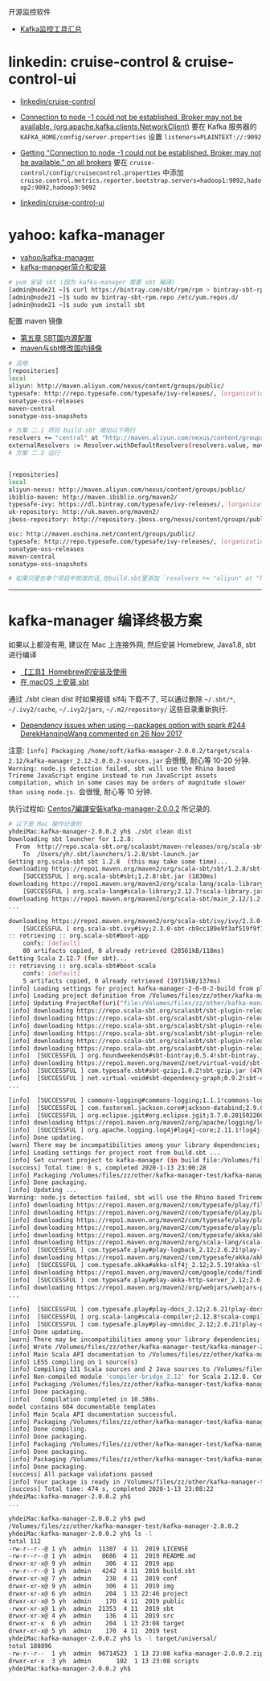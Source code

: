 
开源监控软件

- [Kafka监控工具汇总](https://juejin.im/post/5d5f62085188255d803faebb)

# linkedin: cruise-control & cruise-control-ui

- [linkedin/cruise-control](https://github.com/linkedin/cruise-control)

- [Connection to node -1 could not be established. Broker may not be available. (org.apache.kafka.clients.NetworkClient)](https://stackoverflow.com/questions/56161345/connection-to-node-1-could-not-be-established-broker-may-not-be-available-or)
要在 Kafka 服务器的 `KAFKA_HOME/config/server.properties` 设置 `listeners=PLAINTEXT://:9092`

- [Getting "Connection to node -1 could not be established. Broker may not be available." on all brokers](https://github.com/linkedin/cruise-control/issues/143)
要在 `cruise-control/config/cruisecontrol.properties` 中添加 `cruise.control.metrics.reporter.bootstrap.servers=hadoop1:9092,hadoop2:9092,hadoop3:9092`

- [linkedin/cruise-control-ui](https://github.com/linkedin/cruise-control-ui)

# yahoo: kafka-manager

- [yahoo/kafka-manager](https://github.com/yahoo/kafka-manager)
- [kafka-manager简介和安装](https://www.cnblogs.com/frankdeng/p/9584870.html)

```bash
# yum 安装 sbt (因为 kafka-manager 需要 sbt 编译)
[admin@node21 ~]$ curl https://bintray.com/sbt/rpm/rpm > bintray-sbt-rpm.repo
[admin@node21 ~]$ sudo mv bintray-sbt-rpm.repo /etc/yum.repos.d/
[admin@node21 ~]$ sudo yum install sbt
```

配置 maven 镜像
- [第五章 SBT国内源配置](https://www.jianshu.com/p/a867b2a7c3c8)
- [maven与sbt修改国内镜像](https://www.cnblogs.com/feiyumo/p/9237517.html)

```bash
# 没用
[repositories] 
local 
aliyun: http://maven.aliyun.com/nexus/content/groups/public/
typesafe: http://repo.typesafe.com/typesafe/ivy-releases/, [organization]/[module]/(scala_[scalaVersion]/)(sbt_[sbtVersion]/)[revision]/[type]s/[artifact](-[classifier]).[ext], bootOnly 
sonatype-oss-releases 
maven-central 
sonatype-oss-snapshots

# 方案 二.1 项目 build.sbt 增加以下两行
resolvers += "central" at "http://maven.aliyun.com/nexus/content/groups/public/"
externalResolvers := Resolver.withDefaultResolvers(resolvers.value, mavenCentral = false)
# 方案 二.2 运行


[repositories]
local
aliyun-nexus: http://maven.aliyun.com/nexus/content/groups/public/  
ibiblio-maven: http://maven.ibiblio.org/maven2/
typesafe-ivy: https://dl.bintray.com/typesafe/ivy-releases/, [organization]/[module]/(scala_[scalaVersion]/)(sbt_[sbtVersion]/)[revision]/[type]s/[artifact](-[classifier]).[ext]
uk-repository: http://uk.maven.org/maven2/
jboss-repository: http://repository.jboss.org/nexus/content/groups/public/

osc: http://maven.oschina.net/content/groups/public/
typesafe: http://repo.typesafe.com/typesafe/ivy-releases/, [organization]/[module]/(scala_[scalaVersion]/)(sbt_[sbtVersion]/)[revision]/[type]s/[artifact](-[classifier]).[ext], bootOnly
sonatype-oss-releases
maven-central
sonatype-oss-snapshots

# 如果只是在单个项目中修改的话,在build.sbt里添加 `resolvers += "aliyun" at "http://maven.aliyun.com/nexus/content/groups/public/"`
```




---


# kafka-manager 编译终极方案


如果以上都没有用, 建议在 Mac 上连接外网, 然后安装 Homebrew, Java1.8, sbt 进行编译
- [【工具】Homebrew的安装及使用](https://www.jianshu.com/p/4e80b42823d5)
- [在 macOS 上安装 sbt](https://www.scala-sbt.org/1.x/docs/zh-cn/Installing-sbt-on-Mac.html)

通过 ./sbt clean dist 时如果报错 slf4j 下载不了, 可以通过删除 `~/.sbt/*`, `~/.ivy2/cache`, `~/.ivy2/jars`, `~/.m2/repository/` 这些目录重新执行.
- [Dependency issues when using --packages option with spark #244 DerekHanqingWang commented on 26 Nov 2017](https://github.com/databricks/spark-redshift/issues/244)

注意: `[info] Packaging /home/soft/kafka-manager-2.0.0.2/target/scala-2.12/kafka-manager_2.12-2.0.0.2-sources.jar` 会很慢, 耐心等 10-20 分钟.
`Warning: node.js detection failed, sbt will use the Rhino based Trireme JavaScript engine instead to run JavaScript assets compilation, which in some cases may be orders of magnitude slower than using node.js.` 会很慢, 耐心等 10 分钟.

执行过程如: [Centos7編譯安裝kafka-manager-2.0.0.2](https://www.twblogs.net/a/5e0447bfbd9eee310da0ea53) 所记录的.

```bash
# 以下是 Mac 操作记录的
yhdeiMac:kafka-manager-2.0.0.2 yh$ ./sbt clean dist
Downloading sbt launcher for 1.2.8:
  From  http://repo.scala-sbt.org/scalasbt/maven-releases/org/scala-sbt/sbt-launch/1.2.8/sbt-launch.jar
    To  /Users/yh/.sbt/launchers/1.2.8/sbt-launch.jar
Getting org.scala-sbt sbt 1.2.8  (this may take some time)...
downloading https://repo1.maven.org/maven2/org/scala-sbt/sbt/1.2.8/sbt-1.2.8.jar ...
	[SUCCESSFUL ] org.scala-sbt#sbt;1.2.8!sbt.jar (1830ms)
downloading https://repo1.maven.org/maven2/org/scala-lang/scala-library/2.12.7/scala-library-2.12.7.jar ...
	[SUCCESSFUL ] org.scala-lang#scala-library;2.12.7!scala-library.jar (24620ms)
downloading https://repo1.maven.org/maven2/org/scala-sbt/main_2.12/1.2.8/main_2.12-1.2.8.jar ...
...

downloading https://repo1.maven.org/maven2/org/scala-sbt/ivy/ivy/2.3.0-sbt-cb9cc189e9f3af519f9f102e6c5d446488ff6832/ivy-2.3.0-sbt-cb9cc189e9f3af519f9f102e6c5d446488ff6832.jar ...
	[SUCCESSFUL ] org.scala-sbt.ivy#ivy;2.3.0-sbt-cb9cc189e9f3af519f9f102e6c5d446488ff6832!ivy.jar (4830ms)
:: retrieving :: org.scala-sbt#boot-app
	confs: [default]
	80 artifacts copied, 0 already retrieved (28561kB/118ms)
Getting Scala 2.12.7 (for sbt)...
:: retrieving :: org.scala-sbt#boot-scala
	confs: [default]
	5 artifacts copied, 0 already retrieved (19715kB/137ms)
[info] Loading settings for project kafka-manager-2-0-0-2-build from plugins.sbt ...
[info] Loading project definition from /Volumes/files/zz/other/kafka-manager-test/kafka-manager-2.0.0.2/project
[info] Updating ProjectRef(uri("file:/Volumes/files/zz/other/kafka-manager-test/kafka-manager-2.0.0.2/project/"), "kafka-manager-2-0-0-2-build")...
[info] downloading https://repo.scala-sbt.org/scalasbt/sbt-plugin-releases/org.foundweekends/sbt-bintray/scala_2.12/sbt_1.0/0.5.4/jars/sbt-bintray.jar ...
[info] downloading https://repo.scala-sbt.org/scalasbt/sbt-plugin-releases/com.typesafe.play/sbt-plugin/scala_2.12/sbt_1.0/2.6.21/jars/sbt-plugin.jar ...
[info] downloading https://repo.scala-sbt.org/scalasbt/sbt-plugin-releases/com.typesafe.sbt/sbt-gzip/scala_2.12/sbt_1.0/1.0.2/jars/sbt-gzip.jar ...
[info] downloading https://repo.scala-sbt.org/scalasbt/sbt-plugin-releases/com.typesafe.sbt/sbt-jshint/scala_2.12/sbt_1.0/1.0.6/jars/sbt-jshint.jar ...
[info] downloading https://repo.scala-sbt.org/scalasbt/sbt-plugin-releases/com.typesafe.sbt/sbt-digest/scala_2.12/sbt_1.0/1.1.4/jars/sbt-digest.jar ...
[info] downloading https://repo.scala-sbt.org/scalasbt/sbt-plugin-releases/com.typesafe.sbt/sbt-less/scala_2.12/sbt_1.0/1.1.2/jars/sbt-less.jar ...
[info] 	[SUCCESSFUL ] org.foundweekends#sbt-bintray;0.5.4!sbt-bintray.jar (3626ms)
[info] downloading https://repo1.maven.org/maven2/net/virtual-void/sbt-dependency-graph_2.12_1.0/0.9.2/sbt-dependency-graph-0.9.2.jar ...
[info] 	[SUCCESSFUL ] com.typesafe.sbt#sbt-gzip;1.0.2!sbt-gzip.jar (4701ms)
[info] 	[SUCCESSFUL ] net.virtual-void#sbt-dependency-graph;0.9.2!sbt-dependency-graph.jar (1484ms)
...

[info] 	[SUCCESSFUL ] commons-logging#commons-logging;1.1.1!commons-logging.jar (1459ms)
[info] 	[SUCCESSFUL ] com.fasterxml.jackson.core#jackson-databind;2.9.0!jackson-databind.jar(bundle) (6286ms)
[info] 	[SUCCESSFUL ] org.eclipse.jgit#org.eclipse.jgit;3.7.0.201502260915-r!org.eclipse.jgit.jar (7762ms)
[info] downloading https://repo1.maven.org/maven2/org/apache/logging/log4j/log4j-core/2.11.1/log4j-core-2.11.1-tests.jar ...
[info] 	[SUCCESSFUL ] org.apache.logging.log4j#log4j-core;2.11.1!log4j-core.jar(test-jar) (7294ms)
[info] Done updating.
[warn] There may be incompatibilities among your library dependencies; run 'evicted' to see detailed eviction warnings.
[info] Loading settings for project root from build.sbt ...
[info] Set current project to kafka-manager (in build file:/Volumes/files/zz/other/kafka-manager-test/kafka-manager-2.0.0.2/)
[success] Total time: 0 s, completed 2020-1-13 23:00:28
[info] Packaging /Volumes/files/zz/other/kafka-manager-test/kafka-manager-2.0.0.2/target/scala-2.12/kafka-manager_2.12-2.0.0.2-sources.jar ...
[info] Done packaging.
[info] Updating ...
Warning: node.js detection failed, sbt will use the Rhino based Trireme JavaScript engine instead to run JavaScript assets compilation, which in some cases may be orders of magnitude slower than using node.js.
[info] downloading https://repo1.maven.org/maven2/com/typesafe/play/filters-helpers_2.12/2.6.21/filters-helpers_2.12-2.6.21.jar ...
[info] downloading https://repo1.maven.org/maven2/com/typesafe/play/play-logback_2.12/2.6.21/play-logback_2.12-2.6.21.jar ...
[info] downloading https://repo1.maven.org/maven2/com/typesafe/play/play-akka-http-server_2.12/2.6.21/play-akka-http-server_2.12-2.6.21.jar ...
[info] downloading https://repo1.maven.org/maven2/com/typesafe/play/play-server_2.12/2.6.21/play-server_2.12-2.6.21.jar ...
[info] downloading https://repo1.maven.org/maven2/com/typesafe/akka/akka-actor_2.12/2.5.19/akka-actor_2.12-2.5.19.jar ...
[info] downloading https://repo1.maven.org/maven2/org/scala-lang/scala-library/2.12.8/scala-library-2.12.8.jar ...
[info] 	[SUCCESSFUL ] com.typesafe.play#play-logback_2.12;2.6.21!play-logback_2.12.jar (656ms)
[info] downloading https://repo1.maven.org/maven2/com/typesafe/akka/akka-slf4j_2.12/2.5.19/akka-slf4j_2.12-2.5.19.jar ...
[info] 	[SUCCESSFUL ] com.typesafe.akka#akka-slf4j_2.12;2.5.19!akka-slf4j_2.12.jar (814ms)
[info] downloading https://repo1.maven.org/maven2/com/google/code/findbugs/jsr305/3.0.2/jsr305-3.0.2.jar ...
[info] 	[SUCCESSFUL ] com.typesafe.play#play-akka-http-server_2.12;2.6.21!play-akka-http-server_2.12.jar (1518ms)
[info] downloading https://repo1.maven.org/maven2/org/webjars/webjars-play_2.12/2.6.3/webjars-play_2.12-2.6.3.jar ...
...

[info] 	[SUCCESSFUL ] com.typesafe.play#play-docs_2.12;2.6.21!play-docs_2.12.jar (38859ms)
[info] 	[SUCCESSFUL ] org.scala-lang#scala-compiler;2.12.8!scala-compiler.jar (46979ms)
[info] 	[SUCCESSFUL ] com.typesafe.play#play-omnidoc_2.12;2.6.21!play-omnidoc_2.12.jar (56852ms)
[info] Done updating.
[warn] There may be incompatibilities among your library dependencies; run 'evicted' to see detailed eviction warnings.
[info] Wrote /Volumes/files/zz/other/kafka-manager-test/kafka-manager-2.0.0.2/target/scala-2.12/kafka-manager_2.12-2.0.0.2.pom
[info] Main Scala API documentation to /Volumes/files/zz/other/kafka-manager-test/kafka-manager-2.0.0.2/target/scala-2.12/api...
[info] LESS compiling on 1 source(s)
[info] Compiling 131 Scala sources and 2 Java sources to /Volumes/files/zz/other/kafka-manager-test/kafka-manager-2.0.0.2/target/scala-2.12/classes ...
[info] Non-compiled module 'compiler-bridge_2.12' for Scala 2.12.8. Compiling...
[info] Packaging /Volumes/files/zz/other/kafka-manager-test/kafka-manager-2.0.0.2/target/scala-2.12/kafka-manager_2.12-2.0.0.2-web-assets.jar ...
[info] Done packaging.
[info]   Compilation completed in 10.386s.
model contains 604 documentable templates
[info] Main Scala API documentation successful.
[info] Packaging /Volumes/files/zz/other/kafka-manager-test/kafka-manager-2.0.0.2/target/scala-2.12/kafka-manager_2.12-2.0.0.2-javadoc.jar ...
[info] Done compiling.
[info] Done packaging.
[info] Packaging /Volumes/files/zz/other/kafka-manager-test/kafka-manager-2.0.0.2/target/scala-2.12/kafka-manager_2.12-2.0.0.2.jar ...
[info] Done packaging.
[info] Packaging /Volumes/files/zz/other/kafka-manager-test/kafka-manager-2.0.0.2/target/scala-2.12/kafka-manager_2.12-2.0.0.2-sans-externalized.jar ...
[info] Done packaging.
[success] All package validations passed
[info] Your package is ready in /Volumes/files/zz/other/kafka-manager-test/kafka-manager-2.0.0.2/target/universal/kafka-manager-2.0.0.2.zip
[success] Total time: 474 s, completed 2020-1-13 23:08:22
yhdeiMac:kafka-manager-2.0.0.2 yh$ 
...

yhdeiMac:kafka-manager-2.0.0.2 yh$ pwd
/Volumes/files/zz/other/kafka-manager-test/kafka-manager-2.0.0.2
yhdeiMac:kafka-manager-2.0.0.2 yh$ ls -l
total 112
-rw-r--r--@ 1 yh  admin  11307  4 11  2019 LICENSE
-rw-r--r--@ 1 yh  admin   8686  4 11  2019 README.md
drwxr-xr-x@ 9 yh  admin    306  4 11  2019 app
-rw-r--r--@ 1 yh  admin   4242  4 11  2019 build.sbt
drwxr-xr-x@ 7 yh  admin    238  4 11  2019 conf
drwxr-xr-x@ 9 yh  admin    306  4 11  2019 img
drwxr-xr-x@ 6 yh  admin    204  1 13 22:46 project
drwxr-xr-x@ 5 yh  admin    170  4 11  2019 public
-rwxr-xr-x@ 1 yh  admin  21353  4 11  2019 sbt
drwxr-xr-x@ 4 yh  admin    136  4 11  2019 src
drwxr-xr-x  6 yh  admin    204  1 13 23:08 target
drwxr-xr-x@ 5 yh  admin    170  4 11  2019 test
yhdeiMac:kafka-manager-2.0.0.2 yh$ ls -l target/universal/
total 188896
-rw-r--r--  1 yh  admin  96714523  1 13 23:08 kafka-manager-2.0.0.2.zip
drwxr-xr-x  3 yh  admin       102  1 13 23:08 scripts
yhdeiMac:kafka-manager-2.0.0.2 yh$ 
```
